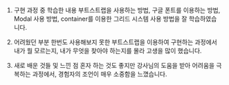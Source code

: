 1. 구현 과정 중 학습한 내용
  부트스트랩을 사용하는 방법, 구글 폰트를 이용하는 방법, Modal 사용 방법, container를 이용한 그리드 시스템 사용 방법을 잘 학습하였습니다.

2. 어려웠던 부분
  한번도 사용해보지 못한 부트스트랩을 이용하여 구현하는 과정에서 내가 뭘 모르는지, 내가 무엇을 찾아야 하는지를 몰라 고생을 많이 했습니다.

3. 새로 배운 것들 및 느낀 점
  혼자 하는 것도 좋지만 강사님의 도움을 받아 어려움을 극복하는 과정에서, 경험자의 조언이 매우 소중함을 느꼈습니다.